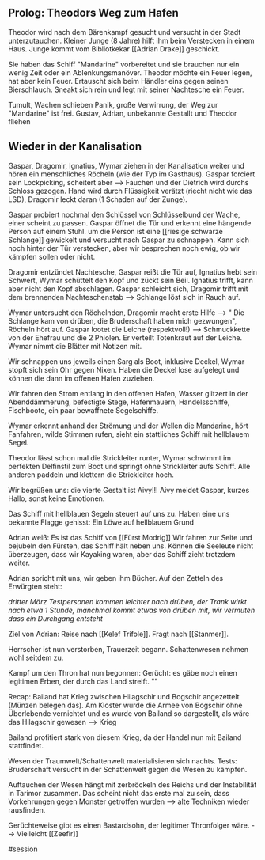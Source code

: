 ## Prolog: Theodors Weg zum Hafen

Theodor wird nach dem Bärenkampf gesucht und versucht in der Stadt unterzutauchen. Kleiner Junge (8 Jahre) hilft ihm beim Verstecken in einem Haus.
Junge kommt vom Bibliotkekar [[Adrian Drake]] geschickt. 

Sie haben das Schiff "Mandarine" vorbereitet und sie brauchen nur ein wenig Zeit oder ein Ablenkungsmanöver. Theodor möchte ein Feuer legen, hat aber kein Feuer.
Ertauscht sich beim Händler eins gegen seinen Bierschlauch. Sneakt sich rein und legt mit seiner Nachtesche ein Feuer.

Tumult, Wachen schieben Panik, große Verwirrung, der Weg zur "Mandarine" ist frei. Gustav, Adrian, unbekannte Gestallt und Theodor fliehen

## Wieder in der Kanalisation
Gaspar, Dragomir, Ignatius, Wymar ziehen in der Kanalisation weiter und hören ein menschliches Röcheln (wie der Typ im Gasthaus). Gaspar forciert sein Lockpicking, scheitert aber --> Fauchen und der Dietrich wird durchs Schloss gezogen. Hand wird durch Flüssigkeit verätzt (riecht nicht wie das LSD), Dragomir leckt daran (1 Schaden auf der Zunge).

Gaspar probiert nochmal den Schlüssel von Schlüsselbund der Wache, einer scheint zu passen. 
Gaspar öffnet die Tür und erkennt eine hängende Person auf einem Stuhl. um die Person ist eine [[riesige schwarze Schlange]] gewickelt und versucht nach Gaspar zu schnappen. Kann sich noch hinter der Tür verstecken, aber wir besprechen noch ewig, ob wir kämpfen sollen oder nicht.

Dragomir entzündet Nachtesche, Gaspar reißt die Tür auf, Ignatius hebt sein Schwert, Wymar schüttelt den Kopf und zückt sein Beil.
Ignatius trifft, kann aber nicht den Kopf abschlagen. Gaspar schleicht sich, Dragomir trifft mit dem brennenden Nachteschenstab --> Schlange löst sich in Rauch auf.

Wymar untersucht den Röchelnden,  Dragomir macht erste Hilfe --> " Die Schlange kam von drüben, die Bruderschaft haben mich gezwungen", Röcheln hört auf. Gaspar lootet die Leiche (respektvoll!) --> Schmuckkette von der Ehefrau und die 2 Phiolen. Er verteilt Totenkraut auf der Leiche. 
Wymar nimmt die Blätter mit Notizen mit. 

Wir schnappen uns jeweils einen Sarg als Boot, inklusive Deckel, Wymar stopft sich sein Ohr gegen Nixen. Haben die Deckel lose aufgelegt und können die dann im offenen Hafen zuziehen.

Wir fahren den Strom entlang in den offenen Hafen, Wasser glitzert in der Abenddämmerung, befestigte Stege, Hafenmauern, Handelsschiffe, Fischboote, ein paar bewaffnete Segelschiffe.

Wymar erkennt anhand der Strömung und der Wellen die Mandarine, hört Fanfahren, wilde Stimmen rufen, sieht ein stattliches Schiff mit hellblauem Segel. 

Theodor lässt schon mal die Strickleiter runter, Wymar schwimmt im perfekten Delfinstil zum Boot und springt ohne Strickleiter aufs Schiff. Alle anderen paddeln und klettern die Strickleiter hoch.

Wir begrüßen uns: die vierte Gestalt ist Aivy!!!
Aivy meidet Gaspar, kurzes Hallo, sonst keine Emotionen.

Das Schiff mit hellblauen Segeln steuert auf uns zu. Haben eine uns bekannte Flagge gehisst: Ein Löwe auf hellblauem Grund

Adrian weiß: Es ist das Schiff von [[Fürst Modrig]]
Wir fahren zur Seite und bejubeln den Fürsten, das Schiff hält neben uns. Können die Seeleute nicht überzeugen, dass wir Kayaking waren, aber das Schiff zieht trotzdem weiter.

Adrian spricht mit uns, wir geben ihm Bücher.
Auf den Zetteln des Erwürgten steht:

 *dritter März 
Testpersonen kommen leichter nach drüben, der Trank wirkt nach etwa 1 Stunde, manchmal kommt etwas von drüben mit, wir vermuten dass ein Durchgang entsteht*

Ziel von Adrian: Reise nach [[Kelef Trifole]]. Fragt nach [[Stanmer]].

Herrscher ist nun verstorben, Trauerzeit begann. Schattenwesen nehmen wohl seitdem zu.

Kampf um den Thron hat nun begonnen: 
Gerücht: es gäbe noch einen legitimen Erben, der durch das Land streift. ""

Recap: 
Bailand hat Krieg zwischen Hilagschir und Bogschir angezettelt (Münzen belegen das). Am Kloster wurde die Armee von Bogschir ohne Überlebende vernichtet und es wurde von Bailand so dargestellt, als wäre das Hilagschir gewesen --> Krieg

Bailand profitiert stark von diesem Krieg, da der Handel nun mit Bailand stattfindet.

Wesen der Traumwelt/Schattenwelt materialisieren sich nachts. Tests: Bruderschaft versucht in der Schattenwelt gegen die Wesen zu kämpfen.

Auftauchen der Wesen hängt mit zerbröckeln des Reichs und der Instabilität in Tarimor zusammen. Das scheint nicht das erste mal zu sein, dass Vorkehrungen gegen Monster getroffen wurden --> alte Techniken wieder rausfinden.

Gerüchteweise gibt es einen Bastardsohn, der legitimer Thronfolger wäre. --> Vielleicht [[Zeefir]]

#session 